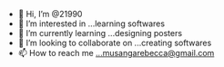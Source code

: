 - 👋 Hi, I’m @21990
- 👀 I’m interested in ...learning softwares
- 🌱 I’m currently learning ...designing posters
- 💞️ I’m looking to collaborate on ...creating softwares
- 📫 How to reach me ...musangarebecca@gmail.com

<!---
21990/21990 is a ✨ special ✨ repository because its `README.md` (this file) appears on your GitHub profile.
You can click the Preview link to take a look at your changes.
--->
